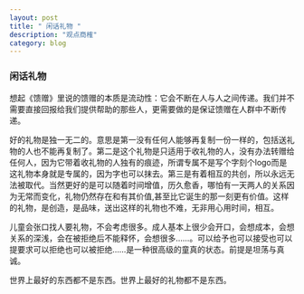 ```yaml
---
layout: post
title: " 闲话礼物 "
description: "观点商榷"
category: blog
---
```


### 闲话礼物

想起《馈赠》里说的馈赠的本质是流动性：它会不断在人与人之间传递。我们并不需要直接回报给我们提供帮助的那些人，更需要做的是保证馈赠在人群中不断传递。

好的礼物是独一无二的。意思是第一没有任何人能够再复制一份一样的，包括送礼物的人也不能再复制了。第二是这个礼物是只适用于收礼物的人，没有办法转赠给任何人，因为它带着收礼物的人独有的痕迹，所谓专属不是写个字刻个logo而是这礼物本身就是专属的，因为字也可以抹去。第三是有着相互的共创，所以永远无法被取代。当然更好的是可以随着时间增值，历久愈香，哪怕有一天两人的关系因为无常而变化，礼物仍然存在和有其价值,甚至比它诞生的那一刻更有价值。这样的礼物，是创造，是品味，送出这样的礼物也不难，无非用心用时间，相互。

儿童会张口找人要礼物，不会考虑很多。成人基本上很少会开口，会想成本，会想关系的深浅，会在被拒绝后不能释怀，会想很多……。可以给予也可以接受也可以提要求可以拒绝也可以被拒绝……是一种很高级的童真的状态。前提是坦荡与真诚。 

世界上最好的东西都不是东西。世界上最好的礼物都不是东西。
